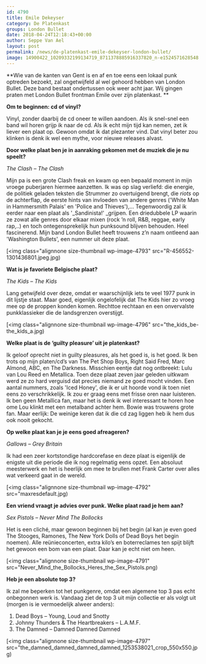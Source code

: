 ```yaml
---
id: 4790
title: Emile Dekeyser 
category: De Platenkast
groups: London Bullet
date: 2018-04-24T12:18:43+00:00
author: Seppe Van Ael
layout: post
permalink: /news/de-platenkast-emile-dekeyser-london-bullet/
image: 14900422_10209332199134719_8711378885916337820_n-e1524571628548.jpg
---
```

**Wie van de kanten van Gent is en af en toe eens een lokaal punk optreden bezoekt, zal ongetwijfeld al wel gehoord hebben van London Bullet. Deze band bestaat ondertussen ook weer acht jaar. Wij gingen praten met London Bullet frontman Emile over zijn platenkast. **

**Om te beginnen: cd of vinyl?**

Vinyl, zonder daarbij de cd oneer te willen aandoen. Als ik snel-snel een band wil horen grijp ik naar de cd. Als ik echt mijn tijd kan nemen, zet ik liever een plaat op. Gewoon omdat ik dat plezanter vind. Dat vinyl beter zou klinken is denk ik wel een mythe, voor nieuwe releases alvast.

**Door welke plaat ben je in aanraking gekomen met de muziek die je nu speelt?**

_The Clash – The Clash_ 

Mijn pa is een grote Clash freak en kwam op een bepaald moment in mijn vroege puberjaren hiermee aanzetten. Ik was op slag verliefd: die energie, de politiek geladen teksten die Strummer zo overtuigend brengt, die _riots_ op de achterflap, de eerste hints van invloeden van andere genres ('White Man in Hammersmith Palais' en 'Police and Thieves'),&#8230; Tegenwoordig zal ik eerder naar een plaat als '_Sandinista!' _grijpen. Een driedubbele LP waarin ze zowat alle genres door elkaar mixen (rock ’n roll, R&B, reggae, early rap,..) en toch ontegensprekelijk hun punksound blijven behouden. Heel fascinerend. Mijn band London Bullet heeft trouwens z’n naam ontleend aan 'Washington Bullets', een nummer uit deze plaat.

[<img class="alignnone size-thumbnail wp-image-4793" src="R-456552-1301436801.jpeg.jpg)

**Wat is je favoriete Belgische plaat?**

_The Kids – The Kids_

Lang getwijfeld over deze, omdat er waarschijnlijk iets te veel 1977 punk in dit lijstje staat. Maar goed, eigenlijk ongelofelijk dat The Kids hier zo vroeg mee op de proppen konden komen. Rechttoe rechtaan en een onvervalste punkklassieker die de landsgrenzen overstijgt.

[<img class="alignnone size-thumbnail wp-image-4796" src="the_kids_be-the_kids_a.jpg)

**Welke plaat is de ‘guilty pleasure’ uit je platenkast?**

Ik geloof oprecht niet in guilty pleasures, als het goed is, is het goed. Ik ben trots op mijn platen/cd’s van The Pet Shop Boys, Right Said Fred, Marc Almond, ABC, en The Darkness. Misschien eentje dat nog ontbreekt: Lulu van Lou Reed en Metallica. Toen deze plaat zeven jaar geleden uitkwam werd ze zo hard verguisd dat precies niemand ze goed mocht vinden. Een aantal nummers, zoals 'Iced Honey', die ik er uit hoorde vond ik toen niet eens zo verschrikkelijk. Ik zou er graag eens met frisse oren naar luisteren. Ik ben geen Metallica fan, maar het is denk ik wel interessant te horen hoe ome Lou klinkt met een metalband achter hem. Bowie was trouwens grote fan. Maar eerlijk: De weinige keren dat ik die cd zag liggen heb ik hem dus ook nooit gekocht.

**Op welke plaat kan je je eens goed afreageren?**

_Gallows – Grey Britain_ 

Ik had een zeer kortstondige hardcorefase en deze plaat is eigenlijk de enigste uit die periode die ik nog regelmatig eens opzet. Een absoluut meesterwerk en het is heerlijk om mee te brullen met Frank Carter over alles wat verkeerd gaat in de wereld.

[<img class="alignnone size-thumbnail wp-image-4792" src="maxresdefault.jpg)

**Een vriend vraagt je advies over punk. Welke plaat raad je hem aan?**

_Sex Pistols – Never Mind The Bollocks_ 

Het is een cliché, maar gewoon beginnen bij het begin (al kan je even goed The Stooges, Ramones, The New York Dolls of Dead Boys het begin noemen). Alle reünieconcerten, extra kilo’s en boterreclames ten spijt blijft het gewoon een bom van een plaat. Daar kan je echt niet om heen.

[<img class="alignnone size-thumbnail wp-image-4791" src="Never_Mind_the_Bollocks_Heres_the_Sex_Pistols.png)

**Heb je een absolute top 3?**

Ik zal me beperken tot het punkgenre, omdat een algemene top 3 pas echt onbegonnen werk is. Vandaag ziet de top 3 uit mijn collectie er als volgt uit (morgen is ie vermoedelijk alweer anders):

  1. Dead Boys – Young, Loud and Snotty
  2. Johnny Thunders & The Heartbreakers – L.A.M.F.
  3. The Damned – Damned Damned Damned

[<img class="alignnone size-thumbnail wp-image-4797" src="the_damned_damned_damned_damned_1253538021_crop_550x550.jpg)
